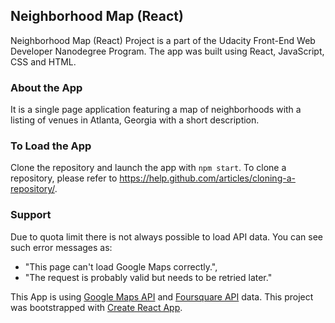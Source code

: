## Neighborhood Map (React)
Neighborhood Map (React) Project is a part of the Udacity Front-End Web Developer Nanodegree Program. The app was built using React, JavaScript, CSS and HTML.
### About the App
It is a single page application featuring a map of neighborhoods with a listing of venues in Atlanta, Georgia with a short description.
### To Load the App
Clone the repository and launch the app with `npm start`. To clone a repository, please refer to https://help.github.com/articles/cloning-a-repository/.
### Support
Due to quota limit there is not always possible to load API data. 
You can see such error messages as: 
* "This page can't load Google Maps correctly.", 
* "The request is probably valid but needs to be retried later."

This App is using [Google Maps API](https://developers.google.com/maps/documentation/javascript/tutorial) and [Foursquare API](https://developer.foursquare.com/) data. This project was bootstrapped with [Create React App](https://github.com/facebookincubator/create-react-app).